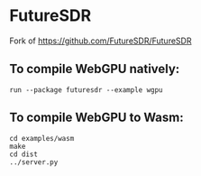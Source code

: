 # FutureSDR

Fork of https://github.com/FutureSDR/FutureSDR

## To compile WebGPU natively:

```console
run --package futuresdr --example wgpu
```

## To compile WebGPU to Wasm:

```console
cd examples/wasm
make
cd dist
../server.py
```
